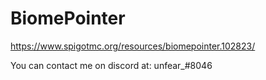 # BiomePointer
https://www.spigotmc.org/resources/biomepointer.102823/

You can contact me on discord at: unfear_#8046
